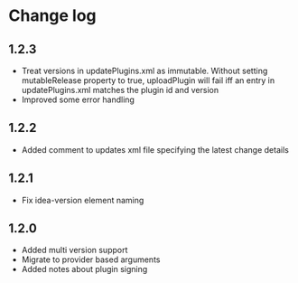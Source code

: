# Change log

## 1.2.3
* Treat versions in updatePlugins.xml as immutable. Without setting mutableRelease property to true, uploadPlugin will fail iff an entry in updatePlugins.xml matches the plugin id and version
* Improved some error handling

## 1.2.2
* Added comment to updates xml file specifying the latest change details

## 1.2.1
* Fix idea-version element naming

## 1.2.0
* Added multi version support
* Migrate to provider based arguments
* Added notes about plugin signing